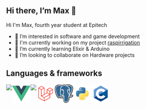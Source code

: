 ## Hi there, I’m Max 👋

Hi I'm Max, fourth year student at Epitech

- 👀 I’m interested in software and game development
- 🚀 I'm currently working on my project [raspirrigation](https://github.com/Maxime-Drelon/raspirrigation)
- 🌱 I’m currently learning Elixir & Arduino
- 🤝 I’m looking to collaborate on Hardware projects

## Languages & frameworks

<div style="display: flex">
  <img src="https://godotengine.org/themes/godotengine/assets/press/icon_color.png" height="50"/>
  <img src="https://raw.githubusercontent.com/github/explore/80688e429a7d4ef2fca1e82350fe8e3517d3494d/topics/vue/vue.png" height="50"/>
  <img src="https://camo.githubusercontent.com/be384df72ff1748336f5927f7116e79a37cbe1639a5b7db162be2d7afe350f87/68747470733a2f2f63646e2e767565746966796a732e636f6d2f696d616765732f6c6f676f732f6c6f676f2e737667" height="50"/>
  <img src="https://raw.githubusercontent.com/github/explore/56a826d05cf762b2b50ecbe7d492a839b04f3fbf/topics/laravel/laravel.png" height="50"/>
  <img src="https://raw.githubusercontent.com/github/explore/80688e429a7d4ef2fca1e82350fe8e3517d3494d/topics/postgresql/postgresql.png" height="50"/>
  <img src="https://raw.githubusercontent.com/github/explore/80688e429a7d4ef2fca1e82350fe8e3517d3494d/topics/python/python.png" height="50"/>
  <img src="https://raw.githubusercontent.com/github/explore/f3e22f0dca2be955676bc70d6214b95b13354ee8/topics/c/c.png" height="50"/>
</div>
<!---
Maxime-Drelon/Maxime-Drelon is a ✨ special ✨ repository because its `README.md` (this file) appears on your GitHub profile.
You can click the Preview link to take a look at your changes.
--->
